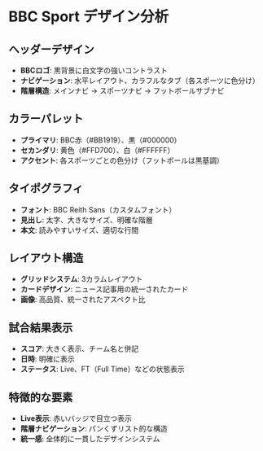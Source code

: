 # BBC Sport デザイン分析

## ヘッダーデザイン
- **BBCロゴ**: 黒背景に白文字の強いコントラスト
- **ナビゲーション**: 水平レイアウト、カラフルなタブ（各スポーツに色分け）
- **階層構造**: メインナビ → スポーツナビ → フットボールサブナビ

## カラーパレット
- **プライマリ**: BBC赤（#BB1919）、黒（#000000）
- **セカンダリ**: 黄色（#FFD700）、白（#FFFFFF）
- **アクセント**: 各スポーツごとの色分け（フットボールは黒基調）

## タイポグラフィ
- **フォント**: BBC Reith Sans（カスタムフォント）
- **見出し**: 太字、大きなサイズ、明確な階層
- **本文**: 読みやすいサイズ、適切な行間

## レイアウト構造
- **グリッドシステム**: 3カラムレイアウト
- **カードデザイン**: ニュース記事用の統一されたカード
- **画像**: 高品質、統一されたアスペクト比

## 試合結果表示
- **スコア**: 大きく表示、チーム名と併記
- **日時**: 明確に表示
- **ステータス**: Live、FT（Full Time）などの状態表示

## 特徴的な要素
- **Live表示**: 赤いバッジで目立つ表示
- **階層ナビゲーション**: パンくずリスト的な構造
- **統一感**: 全体的に一貫したデザインシステム
